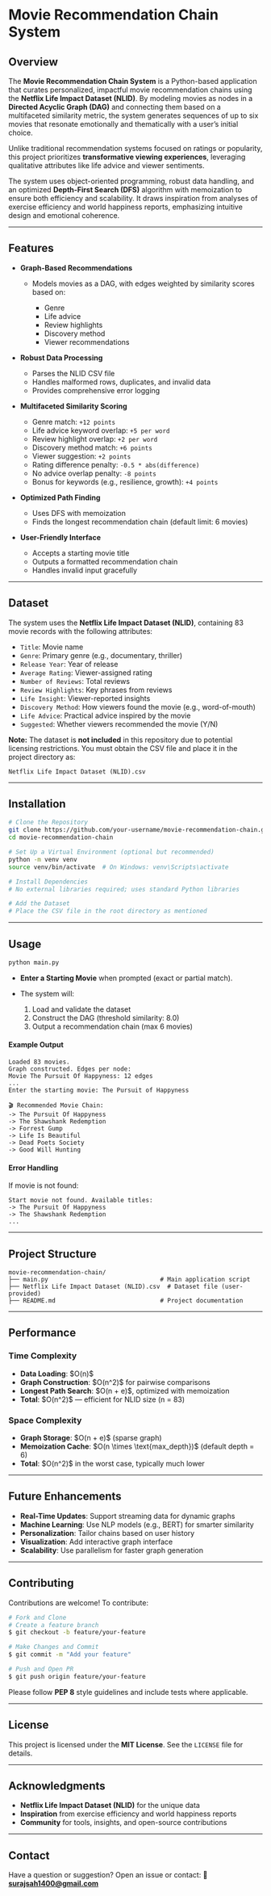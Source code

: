 # Movie Recommendation Chain System

## Overview

The **Movie Recommendation Chain System** is a Python-based application that curates personalized, impactful movie recommendation chains using the **Netflix Life Impact Dataset (NLID)**. By modeling movies as nodes in a **Directed Acyclic Graph (DAG)** and connecting them based on a multifaceted similarity metric, the system generates sequences of up to six movies that resonate emotionally and thematically with a user’s initial choice.

Unlike traditional recommendation systems focused on ratings or popularity, this project prioritizes **transformative viewing experiences**, leveraging qualitative attributes like life advice and viewer sentiments.

The system uses object-oriented programming, robust data handling, and an optimized **Depth-First Search (DFS)** algorithm with memoization to ensure both efficiency and scalability. It draws inspiration from analyses of exercise efficiency and world happiness reports, emphasizing intuitive design and emotional coherence.

---

## Features

* **Graph-Based Recommendations**

  * Models movies as a DAG, with edges weighted by similarity scores based on:

    * Genre
    * Life advice
    * Review highlights
    * Discovery method
    * Viewer recommendations

* **Robust Data Processing**

  * Parses the NLID CSV file
  * Handles malformed rows, duplicates, and invalid data
  * Provides comprehensive error logging

* **Multifaceted Similarity Scoring**

  * Genre match: `+12 points`
  * Life advice keyword overlap: `+5 per word`
  * Review highlight overlap: `+2 per word`
  * Discovery method match: `+6 points`
  * Viewer suggestion: `+2 points`
  * Rating difference penalty: `-0.5 * abs(difference)`
  * No advice overlap penalty: `-8 points`
  * Bonus for keywords (e.g., resilience, growth): `+4 points`

* **Optimized Path Finding**

  * Uses DFS with memoization
  * Finds the longest recommendation chain (default limit: 6 movies)

* **User-Friendly Interface**

  * Accepts a starting movie title
  * Outputs a formatted recommendation chain
  * Handles invalid input gracefully

---

## Dataset

The system uses the **Netflix Life Impact Dataset (NLID)**, containing 83 movie records with the following attributes:

* `Title`: Movie name
* `Genre`: Primary genre (e.g., documentary, thriller)
* `Release Year`: Year of release
* `Average Rating`: Viewer-assigned rating
* `Number of Reviews`: Total reviews
* `Review Highlights`: Key phrases from reviews
* `Life Insight`: Viewer-reported insights
* `Discovery Method`: How viewers found the movie (e.g., word-of-mouth)
* `Life Advice`: Practical advice inspired by the movie
* `Suggested`: Whether viewers recommended the movie (Y/N)

**Note:** The dataset is **not included** in this repository due to potential licensing restrictions. You must obtain the CSV file and place it in the project directory as:

```
Netflix Life Impact Dataset (NLID).csv
```

---

## Installation

```bash
# Clone the Repository
git clone https://github.com/your-username/movie-recommendation-chain.git
cd movie-recommendation-chain

# Set Up a Virtual Environment (optional but recommended)
python -m venv venv
source venv/bin/activate  # On Windows: venv\Scripts\activate

# Install Dependencies
# No external libraries required; uses standard Python libraries

# Add the Dataset
# Place the CSV file in the root directory as mentioned
```

---

## Usage

```bash
python main.py
```

* **Enter a Starting Movie** when prompted (exact or partial match).
* The system will:

  1. Load and validate the dataset
  2. Construct the DAG (threshold similarity: 8.0)
  3. Output a recommendation chain (max 6 movies)

#### Example Output

```
Loaded 83 movies.
Graph constructed. Edges per node:
Movie The Pursuit Of Happyness: 12 edges
...
Enter the starting movie: The Pursuit of Happyness

🎬 Recommended Movie Chain:
-> The Pursuit Of Happyness
-> The Shawshank Redemption
-> Forrest Gump
-> Life Is Beautiful
-> Dead Poets Society
-> Good Will Hunting
```

#### Error Handling

If movie is not found:

```
Start movie not found. Available titles:
-> The Pursuit Of Happyness
-> The Shawshank Redemption
...
```

---

## Project Structure

```
movie-recommendation-chain/
├── main.py                               # Main application script
├── Netflix Life Impact Dataset (NLID).csv  # Dataset file (user-provided)
├── README.md                             # Project documentation
```

---

## Performance

### Time Complexity

* **Data Loading**: \$O(n)\$
* **Graph Construction**: \$O(n^2)\$ for pairwise comparisons
* **Longest Path Search**: \$O(n + e)\$, optimized with memoization
* **Total**: \$O(n^2)\$ — efficient for NLID size (n = 83)

### Space Complexity

* **Graph Storage**: \$O(n + e)\$ (sparse graph)
* **Memoization Cache**: \$O(n \times \text{max\_depth})\$ (default depth = 6)
* **Total**: \$O(n^2)\$ in the worst case, typically much lower

---

## Future Enhancements

* **Real-Time Updates**: Support streaming data for dynamic graphs
* **Machine Learning**: Use NLP models (e.g., BERT) for smarter similarity
* **Personalization**: Tailor chains based on user history
* **Visualization**: Add interactive graph interface
* **Scalability**: Use parallelism for faster graph generation

---

## Contributing

Contributions are welcome! To contribute:

```bash
# Fork and Clone
# Create a feature branch
$ git checkout -b feature/your-feature

# Make Changes and Commit
$ git commit -m "Add your feature"

# Push and Open PR
$ git push origin feature/your-feature
```

Please follow **PEP 8** style guidelines and include tests where applicable.

---

## License

This project is licensed under the **MIT License**. See the `LICENSE` file for details.

---

## Acknowledgments

* **Netflix Life Impact Dataset (NLID)** for the unique data
* **Inspiration** from exercise efficiency and world happiness reports
* **Community** for tools, insights, and open-source contributions

---

## Contact

Have a question or suggestion? Open an issue or contact:
📧 **[surajsah1400@gmail.com](mailto:surajsah1400@gmail.com)**
